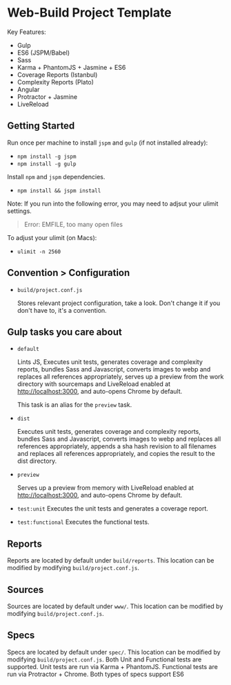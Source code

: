 # Web-Build Project Template

Key Features: 

- Gulp
- ES6 (JSPM/Babel)
- Sass
- Karma + PhantomJS + Jasmine + ES6
- Coverage Reports (Istanbul)
- Complexity Reports (Plato)
- Angular
- Protractor + Jasmine
- LiveReload

## Getting Started

Run once per machine to install `jspm` and `gulp` (if not installed already):

- `npm install -g jspm`
- `npm install -g gulp`

Install `npm` and `jspm` dependencies.

- `npm install && jspm install`

Note: If you run into the following error, you may need to adjsut your ulimit settings.

> Error: EMFILE, too many open files
 
To adjust your ulimit (on Macs):

- `ulimit -n 2560`

## Convention > Configuration

- `build/project.conf.js`
   
  Stores relevant project configuration, take a look. Don't change it if you don't have to, it's a convention.

## Gulp tasks you care about

- `default`
 
  Lints JS, Executes unit tests, generates coverage and complexity reports, bundles Sass and Javascript, converts
  images to webp and replaces all references appropriately, serves up a preview from the work directory with sourcemaps
  and LiveReload enabled at [http://localhost:3000](http://localhost:3000/), and auto-opens Chrome by default.
   
  This task is an alias for the `preview` task.

- `dist`
 
  Executes unit tests, generates coverage and complexity reports, bundles Sass and Javascript, converts images to webp
  and replaces all references appropriately, appends a sha hash revision to all filenames and replaces all references
  appropriately, and copies the result to the dist directory.
  
- `preview`
 
  Serves up a preview from memory with LiveReload enabled at [http://localhost:3000](http://localhost:3000/), 
  and auto-opens Chrome by default.
  
- `test:unit`
  Executes the unit tests and generates a coverage report.

- `test:functional`
  Executes the functional tests.

## Reports

Reports are located by default under `build/reports`. This location can be modified by modifying `build/project.conf.js`.

## Sources

Sources are located by default under `www/`. This location can be modified by modifying `build/project.conf.js`.

## Specs

Specs are located by default under `spec/`. This location can be modified by modifying `build/project.conf.js`.
Both Unit and Functional tests are supported. Unit tests are run via Karma + PhantomJS. Functional tests are run via
Protractor + Chrome. Both types of specs support ES6
